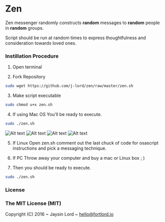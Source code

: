 # Zen
Zen messenger randomly constructs **random** messages to **random** people in **random** groups. 

Script should be run at random times to express thoughtfulness and consideration towards loved ones. 

### Instillation Procedure 

1. Open terminal 

2. Fork Repository
```bash 
sudo wget https://github.com/j-lord/zen/raw/master/zen.sh
````
3. Make script executable
```bash 
sudo chmod u+x zen.sh
```
4. If using Mac OS
You'll be ready to execute.
```bash 
sudo ./zen.sh
```
![Alt text](/../screenshots/zenExample5.jpg?raw=true "Zen Example")
![Alt text](/../screenshots/zenExample2.jpg?raw=true "Zen Example")
![Alt text](/../screenshots/zenExample3.jpg?raw=true "Zen Example")
![Alt text](/../screenshots/zenExample4.jpg?raw=true "Zen Example")

5. If Linux
Open zen.sh comment out the last chuck of code for osascript instructions and pick a messaging technique. 

6. If PC
Throw away your computer and buy a mac or Linux box ; )

7. Then you should be ready to execute.
```bash 
sudo ./zen.sh
```

### License

### The MIT License (MIT)

Copyright (C) 2016 ~ Jaysin Lord ~ hello@fortlord.io
